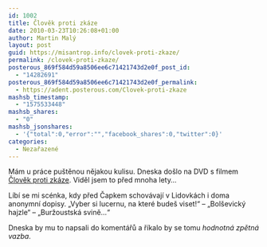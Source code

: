 ```yaml
---
id: 1002
title: Člověk proti zkáze
date: 2010-03-23T10:26:08+01:00
author: Martin Malý
layout: post
guid: https://misantrop.info/clovek-proti-zkaze/
permalink: /clovek-proti-zkaze/
posterous_869f584d59a8506ee6c71421743d2e0f_post_id:
  - "14282691"
posterous_869f584d59a8506ee6c71421743d2e0f_permalink:
  - https://adent.posterous.com/Clovek-proti-zkaze
mashsb_timestamp:
  - "1575533448"
mashsb_shares:
  - "0"
mashsb_jsonshares:
  - '{"total":0,"error":"","facebook_shares":0,"twitter":0}'
categories:
  - Nezařazené
---
```

M&aacute;m u pr&aacute;ce pu&scaron;těnou nějakou kulisu. Dneska do&scaron;lo na DVD s filmem [Člověk proti zk&aacute;ze](https://www.csfd.cz/film/7261-clovek-proti-zkaze/). Viděl jsem to před mnoha lety&#8230;

L&iacute;b&iacute; se mi sc&eacute;nka, kdy před Čapkem schov&aacute;vaj&iacute; v Lidovk&aacute;ch i doma anonymn&iacute; dopisy. &#8222;Vyber si lucernu, na kter&eacute; bude&scaron; viset!&#8220; &#8211; &#8222;Bol&scaron;evick&yacute; hajzle&#8220; &#8211; &#8222;Buržoustsk&aacute; svině&#8230;&#8220;

Dneska by mu to napsali do koment&aacute;řů a ř&iacute;kalo by se tomu _hodnotn&aacute; zpětn&aacute; vazba_.